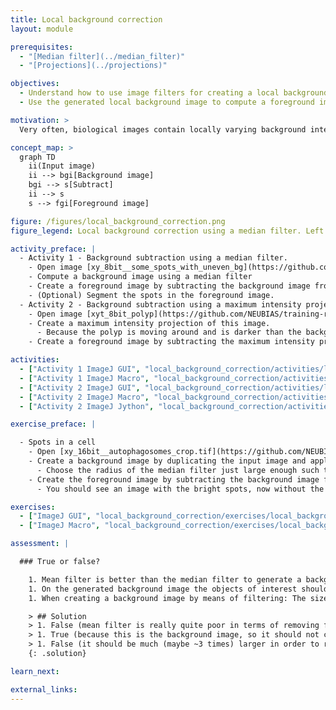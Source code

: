 ```yaml
---
title: Local background correction
layout: module

prerequisites:
  - "[Median filter](../median_filter)"
  - "[Projections](../projections)"

objectives:
  - Understand how to use image filters for creating a local background image
  - Use the generated local background image to compute a foreground image

motivation: >
  Very often, biological images contain locally varying background intensities. This hampers both segmentation and intensity quantification. However, often it is possible to generate a background image that can be subtracted in order to yield a foreground image with zero background. It is very important to know about this, because removing spatially varying background is a prevalent task in bioimage analysis.

concept_map: >
  graph TD
    ii(Input image)
    ii --> bgi[Background image]
    bgi --> s[Subtract]
    ii --> s
    s --> fgi[Foreground image]

figure: /figures/local_background_correction.png
figure_legend: Local background correction using a median filter. Left - Raw data. Middle - Median filtered image (background). Right - Difference image (foreground).

activity_preface: |
  - Activity 1 - Background subtraction using a median filter.
    - Open image [xy_8bit__some_spots_with_uneven_bg](https://github.com/NEUBIAS/training-resources/raw/master/image_data/xy_8bit__some_spots_with_uneven_bg.tif)
    - Compute a background image using a median filter
    - Create a foreground image by subtracting the background image from the input image
    - (Optional) Segment the spots in the foreground image.
  - Activity 2 - Background subtraction using a maximum intensity projection.
    - Open image [xyt_8bit_polyp](https://github.com/NEUBIAS/training-resources/raw/master/image_data/xyt_8bit_polyp.tif)
    - Create a maximum intensity projection of this image.
      - Because the polyp is moving around and is darker than the background this will create a background image.
    - Create a foreground image by subtracting the maximum intensity projection from the original image.

activities:
  - ["Activity 1 ImageJ GUI", "local_background_correction/activities/local_background_correction_imagejgui.md", "markdown"]
  - ["Activity 1 ImageJ Macro", "local_background_correction/activities/local_background_correction_imagejmacro.ijm", "java"]
  - ["Activity 2 ImageJ GUI", "local_background_correction/activities/local_background_correction_activity2_gui.md", "markdown"]
  - ["Activity 2 ImageJ Macro", "local_background_correction/activities/local_background_correction_activity2_macro.ijm", "java"]
  - ["Activity 2 ImageJ Jython", "local_background_correction/activities/local_background_correction_activity2_jython.py", "python"]

exercise_preface: |

  - Spots in a cell
    - Open [xy_16bit__autophagosomes_crop.tif](https://github.com/NEUBIAS/training-resources/raw/master/image_data/xy_16bit__autophagosomes_crop.tif)
    - Create a background image by duplicating the input image and applying a median filter to it.
      - Choose the radius of the median filter just large enough such that the bright spots dissappear.
    - Create the foreground image by subtracting the background image from the input image.
      - You should see an image with the bright spots, now without the uneven background.

exercises:
  - ["ImageJ GUI", "local_background_correction/exercises/local_background_correction_imagejgui.md"]
  - ["ImageJ Macro", "local_background_correction/exercises/local_background_correction_imagejmacro.ijm"]

assessment: |

  ### True or false?

    1. Mean filter is better than the median filter to generate a background image.
    1. On the generated background image the objects of interest should not be visible.
    1. When creating a background image by means of filtering: The size of the filter's structuring element should be much smaller than the size of the objects.

    > ## Solution
    > 1. False (mean filter is really quite poor in terms of removing foreground information)
    > 1. True (because this is the background image, so it should not contain any foreground information)
    > 1. False (it should be much (maybe ~3 times) larger in order to remove the objects from the image)
    {: .solution}

learn_next:

external_links:
---
```


